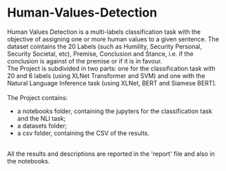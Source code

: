 # Human-Values-Detection
Human Values Detection is a multi-labels classification task with the objective of assigning one or more human values to a given sentence. The dataset cointains the 20 Labels (such as Humility, Security Personal, Security Societal, etc), Premise, Conclusion and Stance, i.e. if the conclusion is against of the premise or if it is in favour.<br>
The Project is subdivided in two parts: one for the classification task with 20 and 6 labels (using XLNet Transformer and SVM) and one with the Natural Language Inference task (using XLNet, BERT and Siamese BERT).<br>
<br>
The Project contains:
- a notebooks folder, containing the jupyters for the classification task and the NLI task;
- a datasets folder;
- a csv folder, containing the CSV of the results.
<br>
All the results and descriptions are reported in the 'report' file and also in the notebooks.

